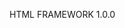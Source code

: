 <!--
.______     ____    ____  ________  
|   _  \    \   \  /   / |       /  
|  |_)  |    \   \/   /  `---/  /   
|      /      \_    _/      /  /    
|  |\  \----.   |  |       /  /----.
| _| `._____|   |__|      /________|
                                      --> 

HTML FRAMEWORK 1.0.0
